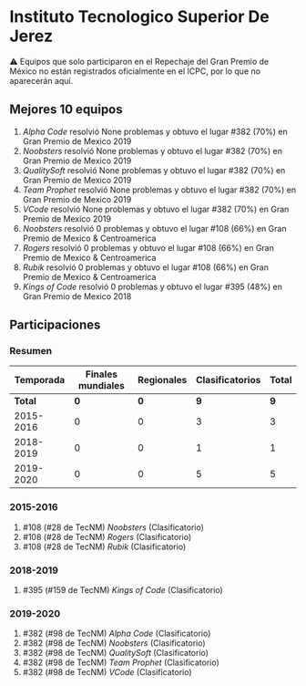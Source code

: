 # Instituto Tecnologico Superior De Jerez

:warning: Equipos que solo participaron en el Repechaje del Gran Premio de México no están registrados oficialmente en el ICPC, por lo que no aparecerán aquí.

## Mejores 10 equipos

1. _Alpha Code_ resolvió None problemas y obtuvo el lugar #382 (70%) en Gran Premio de Mexico 2019
1. _Noobsters_ resolvió None problemas y obtuvo el lugar #382 (70%) en Gran Premio de Mexico 2019
1. _QualitySoft_ resolvió None problemas y obtuvo el lugar #382 (70%) en Gran Premio de Mexico 2019
1. _Team Prophet_ resolvió None problemas y obtuvo el lugar #382 (70%) en Gran Premio de Mexico 2019
1. _VCode_ resolvió None problemas y obtuvo el lugar #382 (70%) en Gran Premio de Mexico 2019
1. _Noobsters_ resolvió 0 problemas y obtuvo el lugar #108 (66%) en Gran Premio de Mexico & Centroamerica
1. _Rogers_ resolvió 0 problemas y obtuvo el lugar #108 (66%) en Gran Premio de Mexico & Centroamerica
1. _Rubik_ resolvió 0 problemas y obtuvo el lugar #108 (66%) en Gran Premio de Mexico & Centroamerica
1. _Kings of Code_ resolvió 0 problemas y obtuvo el lugar #395 (48%) en Gran Premio de Mexico 2018

## Participaciones

### Resumen

| Temporada | Finales mundiales | Regionales | Clasificatorios | Total |
| --- | --- | --- | --- | --- |
| **Total** | **0** | **0** | **9** | **9** |
| 2015-2016 | 0 | 0 | 3 | 3 |
| 2018-2019 | 0 | 0 | 1 | 1 |
| 2019-2020 | 0 | 0 | 5 | 5 |

### 2015-2016

1. #108 (#28 de TecNM) _Noobsters_ (Clasificatorio)
1. #108 (#28 de TecNM) _Rogers_ (Clasificatorio)
1. #108 (#28 de TecNM) _Rubik_ (Clasificatorio)

### 2018-2019

1. #395 (#159 de TecNM) _Kings of Code_ (Clasificatorio)

### 2019-2020

1. #382 (#98 de TecNM) _Alpha Code_ (Clasificatorio)
1. #382 (#98 de TecNM) _Noobsters_ (Clasificatorio)
1. #382 (#98 de TecNM) _QualitySoft_ (Clasificatorio)
1. #382 (#98 de TecNM) _Team Prophet_ (Clasificatorio)
1. #382 (#98 de TecNM) _VCode_ (Clasificatorio)



